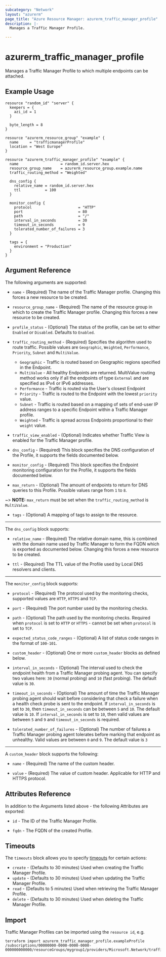 ```yaml
---
subcategory: "Network"
layout: "azurerm"
page_title: "Azure Resource Manager: azurerm_traffic_manager_profile"
description: |-
  Manages a Traffic Manager Profile.

---
```


# azurerm_traffic_manager_profile

Manages a Traffic Manager Profile to which multiple endpoints can be attached.

## Example Usage

```hcl
resource "random_id" "server" {
  keepers = {
    azi_id = 1
  }

  byte_length = 8
}

resource "azurerm_resource_group" "example" {
  name     = "trafficmanagerProfile"
  location = "West Europe"
}

resource "azurerm_traffic_manager_profile" "example" {
  name                   = random_id.server.hex
  resource_group_name    = azurerm_resource_group.example.name
  traffic_routing_method = "Weighted"

  dns_config {
    relative_name = random_id.server.hex
    ttl           = 100
  }

  monitor_config {
    protocol                     = "HTTP"
    port                         = 80
    path                         = "/"
    interval_in_seconds          = 30
    timeout_in_seconds           = 9
    tolerated_number_of_failures = 3
  }

  tags = {
    environment = "Production"
  }
}
```

## Argument Reference

The following arguments are supported:

* `name` - (Required) The name of the Traffic Manager profile. Changing this forces a new resource to be created. 

* `resource_group_name` - (Required) The name of the resource group in which to create the Traffic Manager profile. Changing this forces a new resource to be created.

* `profile_status` - (Optional) The status of the profile, can be set to either `Enabled` or `Disabled`. Defaults to `Enabled`.

* `traffic_routing_method` - (Required) Specifies the algorithm used to route traffic. Possible values are `Geographic`, `Weighted`, `Performance`, `Priority`, `Subnet` and `MultiValue`.
  * `Geographic` - Traffic is routed based on Geographic regions specified in the Endpoint.
  * `MultiValue` - All healthy Endpoints are returned.  MultiValue routing method works only if all the endpoints of type `External` and are specified as IPv4 or IPv6 addresses.
  * `Performance` - Traffic is routed via the User's closest Endpoint
  * `Priority` - Traffic is routed to the Endpoint with the lowest `priority` value.
  * `Subnet` - Traffic is routed based on a mapping of sets of end-user IP address ranges to a specific Endpoint within a Traffic Manager profile.
  * `Weighted` - Traffic is spread across Endpoints proportional to their `weight` value.

* `traffic_view_enabled` - (Optional) Indicates whether Traffic View is enabled for the Traffic Manager profile.

* `dns_config` - (Required) This block specifies the DNS configuration of the Profile, it supports the fields documented below.

* `monitor_config` - (Required) This block specifies the Endpoint monitoring configuration for the Profile, it supports the fields documented below.

* `max_return` - (Optional) The amount of endpoints to return for DNS queries to this Profile. Possible values range from `1` to `8`.

~> **NOTE:** `max_return` must be set when the `traffic_routing_method` is `MultiValue`.

* `tags` - (Optional) A mapping of tags to assign to the resource.

---

The `dns_config` block supports:

* `relative_name` - (Required) The relative domain name, this is combined with the domain name used by Traffic Manager to form the FQDN which is exported as documented below. Changing this forces a new resource to be created.

* `ttl` - (Required) The TTL value of the Profile used by Local DNS resolvers and clients.

---

The `monitor_config` block supports:

* `protocol` - (Required) The protocol used by the monitoring checks, supported values are `HTTP`, `HTTPS` and `TCP`.

* `port` - (Required) The port number used by the monitoring checks.

* `path` - (Optional) The path used by the monitoring checks. Required when `protocol` is set to `HTTP` or `HTTPS` - cannot be set when `protocol` is set to `TCP`.

* `expected_status_code_ranges` - (Optional) A list of status code ranges in the format of `100-101`.

* `custom_header` - (Optional) One or more `custom_header` blocks as defined below.

* `interval_in_seconds` - (Optional) The interval used to check the endpoint health from a Traffic Manager probing agent. You can specify two values here: `30` (normal probing) and `10` (fast probing). The default value is `30`.

* `timeout_in_seconds` - (Optional) The amount of time the Traffic Manager probing agent should wait before considering that check a failure when a health check probe is sent to the endpoint. If `interval_in_seconds` is set to `30`, then `timeout_in_seconds` can be between `5` and `10`. The default value is `10`. If `interval_in_seconds` is set to `10`, then valid values are between `5` and `9` and `timeout_in_seconds` is required.

* `tolerated_number_of_failures` - (Optional) The number of failures a Traffic Manager probing agent tolerates before marking that endpoint as unhealthy. Valid values are between `0` and `9`. The default value is `3`

---

A `custom_header` block supports the following:

* `name` - (Required) The name of the custom header.

* `value` - (Required) The value of custom header. Applicable for HTTP and HTTPS protocol.

## Attributes Reference

In addition to the Arguments listed above - the following Attributes are exported:

* `id` - The ID of the Traffic Manager Profile.

* `fqdn` - The FQDN of the created Profile.

## Timeouts

The `timeouts` block allows you to specify [timeouts](https://www.terraform.io/language/resources/syntax#operation-timeouts) for certain actions:

* `create` - (Defaults to 30 minutes) Used when creating the Traffic Manager Profile.
* `update` - (Defaults to 30 minutes) Used when updating the Traffic Manager Profile.
* `read` - (Defaults to 5 minutes) Used when retrieving the Traffic Manager Profile.
* `delete` - (Defaults to 30 minutes) Used when deleting the Traffic Manager Profile.

## Import

Traffic Manager Profiles can be imported using the `resource id`, e.g.

```shell
terraform import azurerm_traffic_manager_profile.exampleProfile /subscriptions/00000000-0000-0000-0000-000000000000/resourceGroups/mygroup1/providers/Microsoft.Network/trafficManagerProfiles/mytrafficmanagerprofile1
```
